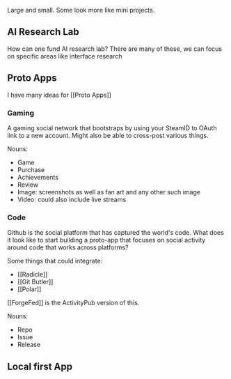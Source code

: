 ---
---

Large and small. Some look more like mini projects.
## AI Research Lab

How can one fund AI research lab? There are many of these, we can focus on specific areas like interface research

## Proto Apps

I have many ideas for [[Proto Apps]]
### Gaming

A gaming social network that bootstraps by using your SteamID to OAuth link to a new account. Might also be able to cross-post various things.

Nouns:
* Game
* Purchase
* Achievements
* Review
* Image: screenshots as well as fan art and any other such image
* Video: could also include live streams
### Code

Github is the social platform that has captured the world's code. What does it look like to start building a proto-app that focuses on social activity around code that works across platforms?

Some things that could integrate:
* [[Radicle]]
* [[Git Butler]]
* [[Polar]]

[[ForgeFed]] is the ActivityPub version of this.

Nouns:
* Repo
* Issue
* Release
## Local first App

